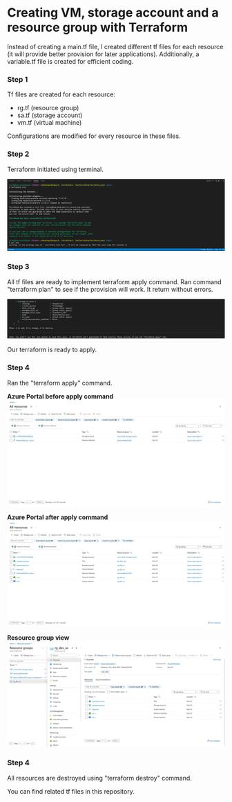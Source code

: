 # Creating VM, storage account and a resource group with Terraform
Instead of creating a main.tf file, I created different tf files for each resource (it will provide better provision for later applications). Additionally, a variable.tf file is created for efficient coding.

### Step 1
Tf files are created for each resource:
- rg.tf (resource group)
- sa.tf (storage account)
- vm.tf (virtual machine)

Configurations are modified for every resource in these files.

### Step 2
Terraform initiated using terminal. 

![Alt text](sc/terraformInit.jpg "terraform init")

### Step 3
All tf files are ready to implement terraform apply command. Ran command "terraform plan" to see if the provision will work. It return without errors.

![Alt text](sc/terraformApply.jpg "terraform plan")

Our terraform is ready to apply.

### Step 4
Ran the "terraform apply" command.

**Azure Portal before apply command**
![Alt text](sc/apBeforeApply.jpg "terraform apply b")

**Azure Portal after apply command**
![Alt text](sc/apAfterApply.jpg "terraform apply a")

**Resource group view**
![Alt text](sc/scRG.jpg "rg")

### Step 4
All resources are destroyed using "terraform destroy" command.

You can find related tf files in this repository.